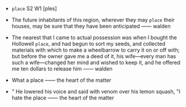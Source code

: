- `place` S2 W1 [ples]



-  The future inhabitants of this region, wherever they may `place` their houses, may be sure that they have been anticipated —— walden

-  The nearest that I came to actual possession was when I bought the Hollowell `place`, and had begun to sort my seeds, and collected materials with which to make a wheelbarrow to carry it on or off with; but before the owner gave me a deed of it, his wife﻿—every man has such a wife﻿—changed her mind and wished to keep it, and he offered me ten dollars to release him —— walden

-  What a place —— the heart of the matter

- " He lowered his voice and said with venom over his lemon squash, "I hate the place —— the heart of the matter